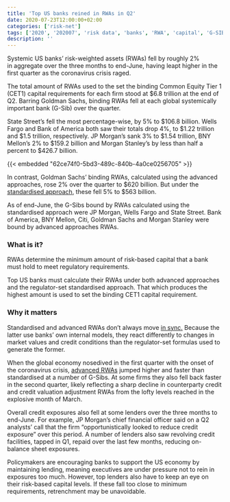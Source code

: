 ```yaml
---
title: 'Top US banks reined in RWAs in Q2'
date: 2020-07-23T12:00:00+02:00
categories: ['risk-net']
tags: ['2020', '202007', 'risk data', 'banks', 'RWA', 'capital', 'G-SIB']
description: ''
---
```


Systemic US banks’ risk-weighted assets (RWAs) fell by roughly 2% in aggregate over the three months to end-June, having leapt higher in the first quarter as the coronavirus crisis raged.

The total amount of RWAs used to the set the binding Common Equity Tier 1 (CET1) capital requirements for each firm stood at $6.8 trillion at the end of Q2. Barring Goldman Sachs, binding RWAs fell at each global systemically important bank (G-Sib) over the quarter.

State Street’s fell the most percentage-wise, by 5% to $106.8 billion. Wells Fargo and Bank of America both saw their totals drop 4%, to $1.22 trillion and $1.5 trillion, respectively. JP Morgan’s sank 3% to $1.54 trillion, BNY Mellon’s 2% to $159.2 billion and Morgan Stanley’s by less than half a percent to $426.7 billion.

{{< embedded "62ce74f0-5bd3-489c-840b-4a0ce0256705" >}}

In contrast, Goldman Sachs’ binding RWAs, calculated using the advanced approaches, rose 2% over the quarter to $620 billion. But under the [standardised approach](https://www.risk.net/risk-quantum/7655651/modelled-rwas-diverge-from-standardised-at-goldman-sachs), these fell 5% to $563 billion.

As of end-June, the G-Sibs bound by RWAs calculated using the standardised approach were JP Morgan, Wells Fargo and State Street. Bank of America, BNY Mellon, Citi, Goldman Sachs and Morgan Stanley were bound by advanced approaches RWAs.

### What is it? 
RWAs determine the minimum amount of risk-based capital that a bank must hold to meet regulatory requirements.

Top US banks must calculate their RWAs under both advanced approaches and the regulator-set standardised approach. That which produces the highest amount is used to set the binding CET1 capital requirement.

### Why it matters
Standardised and advanced RWAs don’t always move [in sync.](https://www.risk.net/risk-quantum/7655651/modelled-rwas-diverge-from-standardised-at-goldman-sachs) Because the latter use banks’ own internal models, they react differently to changes in market values and credit conditions than the regulator-set formulas used to generate the former.

When the global economy nosedived in the first quarter with the onset of the coronavirus crisis, [advanced RWAs](https://www.risk.net/risk-management/7566911/us-banks-face-capital-hit-from-resurgent-advanced-approaches) jumped higher and faster than standardised at a number of G-Sibs. At some firms they also fell back faster in the second quarter, likely reflecting a sharp decline in counterparty credit and credit valuation adjustment RWAs from the lofty levels reached in the explosive month of March.

Overall credit exposures also fell at some lenders over the three months to end-June. For example, JP Morgan’s chief financial officer said on a Q2 analysts’ call that the firm “opportunistically looked to reduce credit exposure” over this period. A number of lenders also saw revolving credit facilities, tapped in Q1, repaid over the last few months, reducing on-balance sheet exposures.

Policymakers are encouraging banks to support the US economy by maintaining lending, meaning executives are under pressure not to rein in exposures too much. However, top lenders also have to keep an eye on their risk-based capital levels. If these fall too close to minimum requirements, retrenchment may be unavoidable.